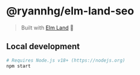 # @ryannhg/elm-land-seo
> Built with [Elm Land](https://elm.land) 🌈

## Local development

```bash
# Requires Node.js v18+ (https://nodejs.org)
npm start
```
